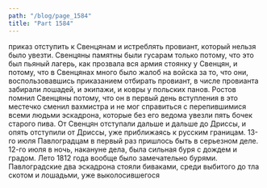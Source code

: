 ```yaml
---
path: "/blog/page_1584"
title: "Part 1584"
---
```


приказ отступить к Свенцянам и истреблять провиант, который нельзя было увезти. Свенцяны памятны были гусарам только потому, что это был пьяный лагерь, как прозвала вся армия стоянку у Свенцян, и потому, что в Свенцянах много было жалоб на войска за то, что они, воспользовавшись приказанием отбирать провиант, в числе провианта забирали лошадей, и экипажи, и ковры у польских панов. Ростов помнил Свенцяны потому, что он в первый день вступления в это местечко сменил вахмистра и не мог справиться с перепившимися всеми людьми эскадрона, которые без его ведома увезли пять бочек старого пива. От Свенцян отступали дальше и дальше до Дриссы, и опять отступили от Дриссы, уже приближаясь к русским границам.
13-го июля Павлоградцам в первый раз пришлось быть в серьезном деле.
12-го июля в ночь, накануне дела, была сильная буря с дождем и градом. Лето 1812 года вообще было замечательно бурями.
Павлоградские два эскадрона стояли биваками, среди выбитого до тла скотом и лошадьми, уже выколосившегося
